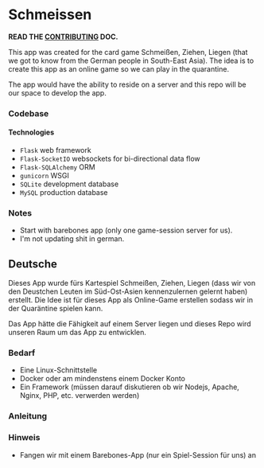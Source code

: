 # Schmeissen

__READ THE [CONTRIBUTING](docs/CONTRIBUTING.md) DOC.__

This app was created for the card game Schmeißen, Ziehen, Liegen (that we got 
to know from the German people in South-East Asia). The idea is to create this 
app as an online game so we can play in the quarantine.

The app would have the ability to reside on a server and this repo will be our 
space to develop the app.

### Codebase

#### Technologies

-   ```Flask``` web framework
-   ```Flask-SocketIO``` websockets for bi-directional data flow
-   ```Flask-SQLAlchemy``` ORM
-   ```gunicorn``` WSGI
-   ```SQLite``` development database
-   ```MySQL``` production database

### Notes

-   Start with barebones app (only one game-session server for us).
-   I'm not updating shit in german.

## Deutsche

Dieses App wurde fürs Kartespiel Schmeißen, Ziehen, Liegen (dass wir von den 
Deustchen Leuten im Süd-Ost-Asien kennenzulernen gelernt haben) erstellt. Die 
Idee ist für dieses App als Online-Game erstellen sodass wir in der Quaräntine 
spielen kann.

Das App hätte die Fähigkeit auf einem Server liegen und dieses Repo wird 
unseren Raum um das App zu entwicklen.

### Bedarf

-   Eine Linux-Schnittstelle
-   Docker oder am mindenstens einem Docker Konto
-   Ein Framework (müssen darauf diskutieren ob wir Nodejs, Apache, Nginx, PHP, etc. verwerden werden)


### Anleitung

### Hinweis

-   Fangen wir mit einem Barebones-App (nur ein Spiel-Session für uns) an